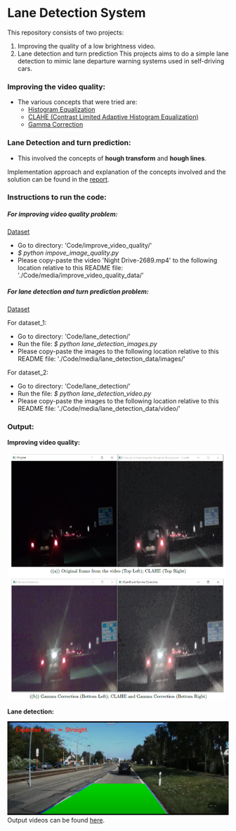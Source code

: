 # Lane Detection System

This repository consists of two projects:
1) Improving the quality of a low brightness video.
2) Lane detection and turn prediction
This projects aims to do a simple lane detection to mimic lane departure warning systems used in self-driving cars. 

### Improving the video quality:
- The various concepts that were tried are:
    - [Histogram Equalization](https://docs.opencv.org/3.4/d4/d1b/tutorial_histogram_equalization.html)
    - [CLAHE (Contrast Limited Adaptive Histogram Equalization)](http://amroamroamro.github.io/mexopencv/opencv/clahe_demo_gui.html#3)
    - [Gamma Correction](https://www.pyimagesearch.com/2015/10/05/opencv-gamma-correction/)

### Lane Detection and turn prediction:
- This involved the concepts of **hough transform** and **hough lines**.


Implementation approach and explanation of the concepts involved and the solution can be found in the [report](./Report.pdf).

### Instructions to run the code:

##### For improving video quality problem:
[Dataset](https://drive.google.com/file/d/1IhaTYPnwTwEtj3VKnUq5f8C_Oeo6kgZ8/view)

- Go to directory: 'Code/improve_video_quality/'
- *$ python impove_image_quality.py*
- Please copy-paste the video 'Night Drive-2689.mp4' to the following location relative to this README file: './Code/media/improve_video_quality_data/'



##### For lane detection and turn prediction problem:
[Dataset](https://drive.google.com/drive/folders/1WL49qHfrsO7bB8rmsZkUNeF4c9t_abAz)

For dataset_1:
- Go to directory: 'Code/lane_detection/' 
- Run the file: *$ python lane_detection_images.py*
- Please copy-paste the images to the following location relative to this README file: './Code/media/lane_detection_data/images/'


For dataset_2:
- Go to directory: 'Code/lane_detection/'
- Run the file: *$ python lane_detection_video.py*
- Please copy-paste the images to the following location relative to this README file: './Code/media/lane_detection_data/video/'


### Output:

**Improving video quality:**

![alt text](./output/video_quality.PNG?raw=true "Improving video quality")

**Lane detection:**

![alt text](./output/lane_detection.PNG?raw=true "Lane detection")
Output videos can be found [here](https://drive.google.com/drive/folders/1CVt0Flg1HNlbpoh0rk_HrIXpVl4FV7Ct?usp=sharing).

